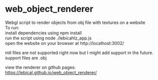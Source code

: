 # web_object_renderer
Webgl script to render objects from obj file with textures on a website  
To run:  
install dependencies using npm install  
run the script using node ./lebicahlz_app.js  
open the website on your browser at http://localhost:3002/  

mtl files are not supported right now but I might add support in the future.  
support files are .obj  

view the renderer on github pages:  
https://lebical.github.io/web_object_renderer/  
